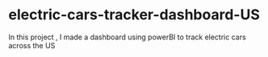 # electric-cars-tracker-dashboard-US
In this project , I made a dashboard using powerBI to track electric cars across the US
